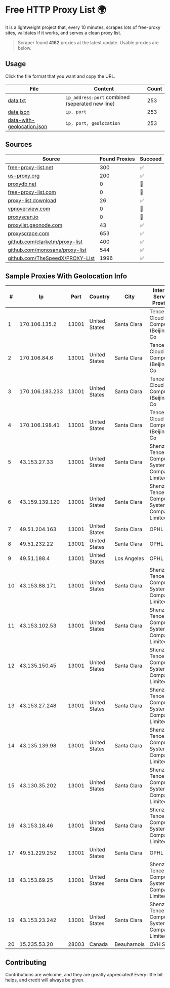 
# Free HTTP Proxy List 🌍

It is a lightweight project that, every 10 minutes, scrapes lots of free-proxy sites, validates if it works, and serves a clean proxy list.


> Scraper found **4162** proxies at the latest update. Usable proxies are below.

## Usage

Click the file format that you want and copy the URL.


|File|Content|Count|
|----|-------|-----|
|[data.txt](https://raw.githubusercontent.com/themiralay/Proxy-List-World/master/data.txt)|`ip_address:port` combined (seperated new line)|253|
|[data.json](https://raw.githubusercontent.com/themiralay/Proxy-List-World/master/data.json)|`ip, port`|253|
|[data-with-geolocation.json](https://raw.githubusercontent.com/themiralay/Proxy-List-World/master/data-with-geolocation.json)|`ip, port, geolocation`|253|

## Sources

|Source|Found Proxies|Succeed|
|------|-------------|-------|
|[free-proxy-list.net](https://free-proxy-list.net)|300|✅|
|[us-proxy.org](https://www.us-proxy.org)|200|✅|
|[proxydb.net](http://proxydb.net)|0|🚫|
|[free-proxy-list.com](https://free-proxy-list.com/?page=&port=&type%5B%5D=http&type%5B%5D=https&up_time=0&search=Search)|0|🚫|
|[proxy-list.download](https://www.proxy-list.download/HTTP)|26|✅|
|[vpnoverview.com](https://vpnoverview.com/privacy/anonymous-browsing/free-proxy-servers)|0|🚫|
|[proxyscan.io](https://www.proxyscan.io)|0|🚫|
|[proxylist.geonode.com](https://proxylist.geonode.com/api/proxy-list?limit=300&page=1&sort_by=lastChecked&sort_type=desc&protocols=http,https)|43|✅|
|[proxyscrape.com](https://api.proxyscrape.com/v2/?request=displayproxies&protocol=http&timeout=10000&country=all&ssl=all&anonymity=all)|653|✅|
|[github.com/clarketm/proxy-list](https://raw.githubusercontent.com/clarketm/proxy-list/master/proxy-list-raw.txt)|400|✅|
|[github.com/monosans/proxy-list](https://raw.githubusercontent.com/monosans/proxy-list/main/proxies/http.txt)|544|✅|
|[github.com/TheSpeedX/PROXY-List](https://raw.githubusercontent.com/TheSpeedX/PROXY-List/master/http.txt)|1996|✅|


## Sample Proxies With Geolocation Info

|#|Ip|Port|Country|City|Internet Service Provider|
|-|--|----|-------|----|-------------------------|
|1|170.106.135.2|13001|United States|Santa Clara|Tencent Cloud Computing (Beijing) Co|
|2|170.106.84.6|13001|United States|Santa Clara|Tencent Cloud Computing (Beijing) Co|
|3|170.106.183.233|13001|United States|Santa Clara|Tencent Cloud Computing (Beijing) Co|
|4|170.106.198.41|13001|United States|Santa Clara|Tencent Cloud Computing (Beijing) Co|
|5|43.153.27.33|13001|United States|Santa Clara|Shenzhen Tencent Computer Systems Company Limited|
|6|43.159.139.120|13001|United States|Santa Clara|Shenzhen Tencent Computer Systems Company Limited|
|7|49.51.204.163|13001|United States|Santa Clara|OPHL|
|8|49.51.232.22|13001|United States|Santa Clara|OPHL|
|9|49.51.188.4|13001|United States|Los Angeles|OPHL|
|10|43.153.88.171|13001|United States|Santa Clara|Shenzhen Tencent Computer Systems Company Limited|
|11|43.153.102.53|13001|United States|Santa Clara|Shenzhen Tencent Computer Systems Company Limited|
|12|43.135.150.45|13001|United States|Santa Clara|Shenzhen Tencent Computer Systems Company Limited|
|13|43.153.27.248|13001|United States|Santa Clara|Shenzhen Tencent Computer Systems Company Limited|
|14|43.135.139.98|13001|United States|Santa Clara|Shenzhen Tencent Computer Systems Company Limited|
|15|43.130.35.202|13001|United States|Santa Clara|Shenzhen Tencent Computer Systems Company Limited|
|16|43.153.18.46|13001|United States|Santa Clara|Shenzhen Tencent Computer Systems Company Limited|
|17|49.51.229.252|13001|United States|Santa Clara|OPHL|
|18|43.153.69.25|13001|United States|Santa Clara|Shenzhen Tencent Computer Systems Company Limited|
|19|43.153.23.242|13001|United States|Santa Clara|Shenzhen Tencent Computer Systems Company Limited|
|20|15.235.53.20|28003|Canada|Beauharnois|OVH SAS|



## Contributing

Contributions are welcome, and they are greatly appreciated! Every
little bit helps, and credit will always be given.

